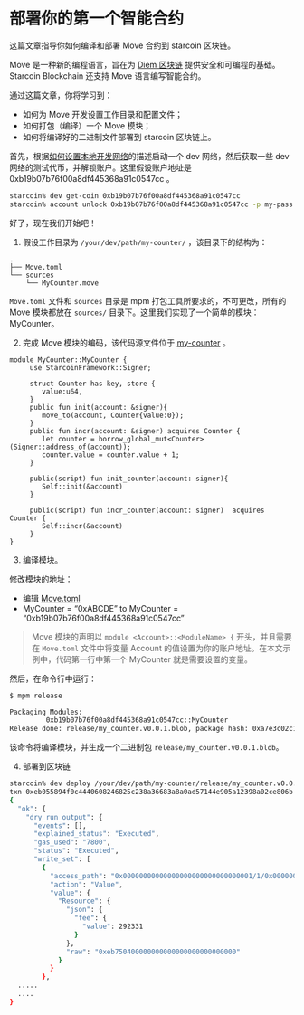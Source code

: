 # 部署你的第一个智能合约

这篇文章指导你如何编译和部署 Move 合约到 starcoin 区块链。

Move 是一种新的编程语言，旨在为 [Diem 区块链](https://github.com/deim/diem) 提供安全和可编程的基础。 Starcoin Blockchain 还支持 Move 语言编写智能合约。

通过这篇文章，你将学习到：

- 如何为 Move 开发设置工作目录和配置文件；
- 如何打包（编译）一个 Move 模块；
- 如何将编译好的二进制文件部署到 starcoin 区块链上。

首先，根据[如何设置本地开发网络](../02-getting-started/02-setup/03-dev-network.md)的描述启动一个 dev 网络，然后获取一些 dev 网络的测试代币，并解锁账户。这里假设账户地址是 0xb19b07b76f00a8df445368a91c0547cc 。

```bash
starcoin% dev get-coin 0xb19b07b76f00a8df445368a91c0547cc
starcoin% account unlock 0xb19b07b76f00a8df445368a91c0547cc -p my-pass
```

好了，现在我们开始吧！

1. 假设工作目录为 `/your/dev/path/my-counter/` ，该目录下的结构为：

```
.
├── Move.toml
└── sources
    └── MyCounter.move
```

`Move.toml` 文件和 `sources` 目录是 mpm 打包工具所要求的，不可更改，所有的 Move 模块都放在 `sources/` 目录下。这里我们实现了一个简单的模块：MyCounter。

2. 完成 Move 模块的编码，该代码源文件位于 [my-counter](https://github.com/starcoinorg/starcoin-cookbook/blob/main/examples/my-counter/sources/MyCounter.move) 。

```
module MyCounter::MyCounter {
     use StarcoinFramework::Signer;

     struct Counter has key, store {
        value:u64,
     }
     public fun init(account: &signer){
        move_to(account, Counter{value:0});
     }
     public fun incr(account: &signer) acquires Counter {
        let counter = borrow_global_mut<Counter>(Signer::address_of(account));
        counter.value = counter.value + 1;
     }

     public(script) fun init_counter(account: signer){
        Self::init(&account)
     }

     public(script) fun incr_counter(account: signer)  acquires Counter {
        Self::incr(&account)
     }
}
```

3. 编译模块。

修改模块的地址：

- 编辑 [Move.toml](https://github.com/starcoinorg/starcoin-cookbook/blob/main/examples/my-counter/Move.toml)
- MyCounter = “0xABCDE” to MyCounter = “0xb19b07b76f00a8df445368a91c0547cc”

> Move 模块的声明以 `module <Account>::<ModuleName> {` 开头，并且需要在 `Move.toml` 文件中将变量 Account 的值设置为你的账户地址。在本文示例中，代码第一行中第一个 MyCounter 就是需要设置的变量。

然后，在命令行中运行：

```bash
$ mpm release

Packaging Modules:
         0xb19b07b76f00a8df445368a91c0547cc::MyCounter
Release done: release/my_counter.v0.0.1.blob, package hash: 0xa7e3c02c102c85708c6fa8c9f84064d09cf530b9581278aa92568d67131c3b6d
```

该命令将编译模块，并生成一个二进制包 `release/my_counter.v0.0.1.blob`。

4. 部署到区块链

```bash
starcoin% dev deploy /your/dev/path/my-counter/release/my_counter.v0.0.1.blob -s 0xb19b07b76f00a8df445368a91c0547cc -b
txn 0xeb055894f0c4440608246825c238a36683a8a0ad57144e905a12398a02ce806b submitted.
{
  "ok": {
    "dry_run_output": {
      "events": [],
      "explained_status": "Executed",
      "gas_used": "7800",
      "status": "Executed",
      "write_set": [
        {
          "access_path": "0x00000000000000000000000000000001/1/0x00000000000000000000000000000001::TransactionFee::TransactionFee<0x00000000000000000000000000000001::STC::STC>",
          "action": "Value",
          "value": {
            "Resource": {
              "json": {
                "fee": {
                  "value": 292331
                }
              },
              "raw": "0xeb750400000000000000000000000000"
            }
          }
        },
  .....
  ....
}
```
